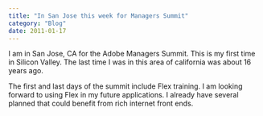 ```yaml
---
title: "In San Jose this week for Managers Summit"
category: "Blog"
date: 2011-01-17
---
```



I am in San Jose, CA for the Adobe Managers Summit. This is my first time in Silicon Valley. The last time I was in this area of california was about 16 years ago.

The first and last days of the summit include Flex training. I am looking forward to using Flex in my future applications. I already have several planned that could benefit from rich internet front ends.